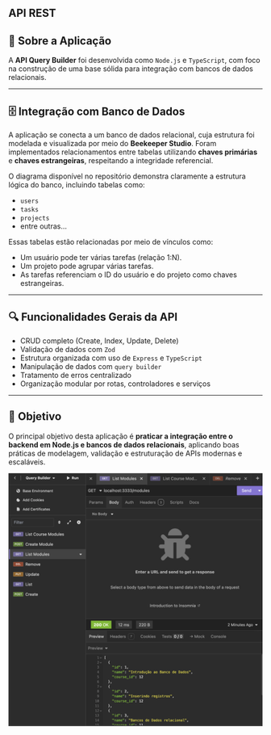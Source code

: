 ## API REST

## 📝 Sobre a Aplicação

A **API Query Builder** foi desenvolvida como `Node.js` e `TypeScript`, com foco na construção de uma base sólida para integração com bancos de dados relacionais.

---

## 🗄️ Integração com Banco de Dados

A aplicação se conecta a um banco de dados relacional, cuja estrutura foi modelada e visualizada por meio do **Beekeeper Studio**. Foram implementados relacionamentos entre tabelas utilizando **chaves primárias** e **chaves estrangeiras**, respeitando a integridade referencial.

O diagrama disponível no repositório demonstra claramente a estrutura lógica do banco, incluindo tabelas como:

- `users`
- `tasks`
- `projects`
- entre outras...

Essas tabelas estão relacionadas por meio de vínculos como:

- Um usuário pode ter várias tarefas (relação 1:N).
- Um projeto pode agrupar várias tarefas.
- As tarefas referenciam o ID do usuário e do projeto como chaves estrangeiras.

---

## 🔍 Funcionalidades Gerais da API

- CRUD completo (Create, Index, Update, Delete)
- Validação de dados com `Zod`
- Estrutura organizada com uso de `Express` e `TypeScript`
- Manipulação de dados com `query builder`
- Tratamento de erros centralizado
- Organização modular por rotas, controladores e serviços

---

## 🎯 Objetivo

O principal objetivo desta aplicação é **praticar a integração entre o backend em Node.js e bancos de dados relacionais**, aplicando boas práticas de modelagem, validação e estruturação de APIs modernas e escaláveis.


<p align="center">
  <img alt="License" src="https://github.com/brunooliveira7/API-Query-Builder/blob/main/assets/Query%20Builder.png">
</p>
